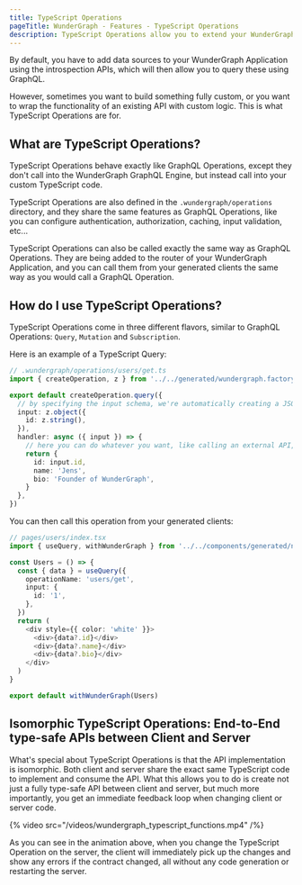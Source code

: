 ```yaml
---
title: TypeScript Operations
pageTitle: WunderGraph - Features - TypeScript Operations
description: TypeScript Operations allow you to extend your WunderGraph API with custom business logic
---
```


By default, you have to add data sources to your WunderGraph Application using the introspection APIs,
which will then allow you to query these using GraphQL.

However, sometimes you want to build something fully custom,
or you want to wrap the functionality of an existing API with custom logic.
This is what TypeScript Operations are for.

## What are TypeScript Operations?

TypeScript Operations behave exactly like GraphQL Operations,
except they don't call into the WunderGraph GraphQL Engine,
but instead call into your custom TypeScript code.

TypeScript Operations are also defined in the `.wundergraph/operations` directory,
and they share the same features as GraphQL Operations,
like you can configure authentication, authorization, caching,
input validation, etc...

TypeScript Operations can also be called exactly the same way as GraphQL Operations.
They are being added to the router of your WunderGraph Application,
and you can call them from your generated clients the same way as you would call a GraphQL Operation.

## How do I use TypeScript Operations?

TypeScript Operations come in three different flavors, similar to GraphQL Operations: `Query`, `Mutation` and `Subscription`.

Here is an example of a TypeScript Query:

```typescript
// .wundergraph/operations/users/get.ts
import { createOperation, z } from '../../generated/wundergraph.factory'

export default createOperation.query({
  // by specifying the input schema, we're automatically creating a JSON Schema for input validation
  input: z.object({
    id: z.string(),
  }),
  handler: async ({ input }) => {
    // here you can do whatever you want, like calling an external API, a database, or other operations via the internalClient
    return {
      id: input.id,
      name: 'Jens',
      bio: 'Founder of WunderGraph',
    }
  },
})
```

You can then call this operation from your generated clients:

```typescript jsx
// pages/users/index.tsx
import { useQuery, withWunderGraph } from '../../components/generated/nextjs'

const Users = () => {
  const { data } = useQuery({
    operationName: 'users/get',
    input: {
      id: '1',
    },
  })
  return (
    <div style={{ color: 'white' }}>
      <div>{data?.id}</div>
      <div>{data?.name}</div>
      <div>{data?.bio}</div>
    </div>
  )
}

export default withWunderGraph(Users)
```

## Isomorphic TypeScript Operations: End-to-End type-safe APIs between Client and Server

What's special about TypeScript Operations is that the API implementation is isomorphic.
Both client and server share the exact same TypeScript code to implement and consume the API.
What this allows you to do is create not just a fully type-safe API between client and server,
but much more importantly, you get an immediate feedback loop when changing client or server code.

{% video src="/videos/wundergraph_typescript_functions.mp4" /%}

As you can see in the animation above, when you change the TypeScript Operation on the server,
the client will immediately pick up the changes and show any errors if the contract changed,
all without any code generation or restarting the server.
